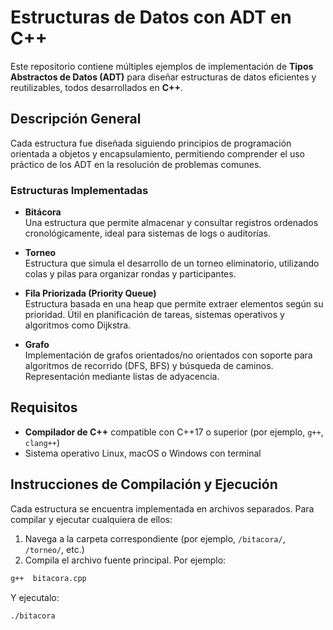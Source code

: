 # Estructuras de Datos con ADT en C++

Este repositorio contiene múltiples ejemplos de implementación de **Tipos Abstractos de Datos (ADT)** para diseñar estructuras de datos eficientes y reutilizables, todos desarrollados en **C++**.

## Descripción General

Cada estructura fue diseñada siguiendo principios de programación orientada a objetos y encapsulamiento, permitiendo comprender el uso práctico de los ADT en la resolución de problemas comunes.

### Estructuras Implementadas

- **Bitácora**  
  Una estructura que permite almacenar y consultar registros ordenados cronológicamente, ideal para sistemas de logs o auditorías.

- **Torneo**  
  Estructura que simula el desarrollo de un torneo eliminatorio, utilizando colas y pilas para organizar rondas y participantes.

- **Fila Priorizada (Priority Queue)**  
  Estructura basada en una heap que permite extraer elementos según su prioridad. Útil en planificación de tareas, sistemas operativos y algoritmos como Dijkstra.

- **Grafo**  
  Implementación de grafos orientados/no orientados con soporte para algoritmos de recorrido (DFS, BFS) y búsqueda de caminos. Representación mediante listas de adyacencia.

## Requisitos

- **Compilador de C++** compatible con C++17 o superior (por ejemplo, `g++`, `clang++`)
- Sistema operativo Linux, macOS o Windows con terminal

## Instrucciones de Compilación y Ejecución

Cada estructura se encuentra implementada en archivos separados. Para compilar y ejecutar cualquiera de ellos:

1. Navega a la carpeta correspondiente (por ejemplo, `/bitacora/`, `/torneo/`, etc.)
2. Compila el archivo fuente principal. Por ejemplo:

```bash
g++  bitacora.cpp
```
Y ejecutalo: 
```bash
./bitacora
```
